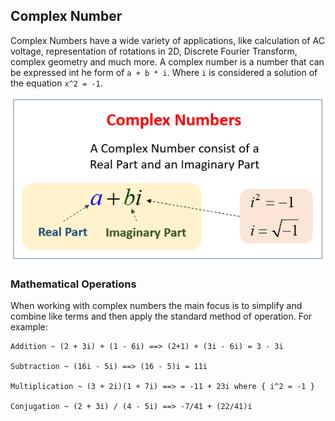 ## Complex Number
Complex Numbers have a wide variety of applications, like calculation of AC voltage, representation of rotations in 2D, Discrete Fourier Transform, complex geometry and much more. A complex number is a number that can be expressed int he form of `a + b * i`. Where `i` is considered a solution of the equation `x^2 = -1`.

![Diagram1](https://github.com/Jzbonner/ProgrammingConcepts/blob/master/img-media/complex-number.png?raw=true)

### Mathematical Operations 
When working with complex numbers the main focus is to simplify and combine like terms and then apply the standard method of operation. For example:

```
Addition ~ (2 + 3i) + (1 - 6i) ==> (2+1) + (3i - 6i) = 3 - 3i

Subtraction ~ (16i - 5i) ==> (16 - 5)i = 11i 

Multiplication ~ (3 + 2i)(1 + 7i) ==> = -11 + 23i where { i^2 = -1 } 

Conjugation ~ (2 + 3i) / (4 - 5i) ==> -7/41 + (22/41)i 
```

